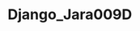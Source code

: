 # Django_Jara009D



<!-- 
LINK API

http://127.0.0.1:8000/api/lista_clientes

Credenciales:
User: admin
Pass: 12345


Cristian Jara Carter  -->
